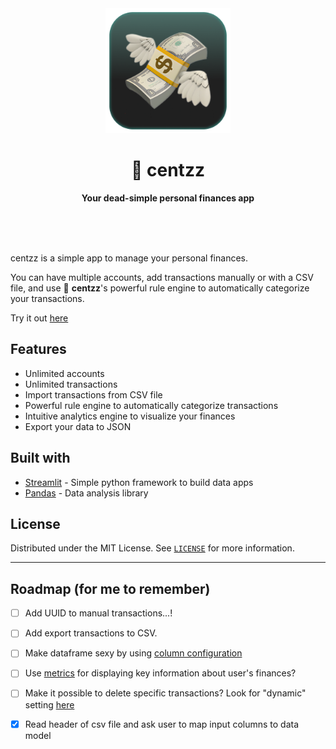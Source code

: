 <div align="center">
    <img src="./static/centzz-icon-512.png" width="200" height="200">
	<h1>💸 centzz</h1>
	<p>
		<b>Your dead-simple personal finances app</b>
	</p>
	<br>
	<br>
	<br>
</div>

centzz is a simple app to manage your personal finances.

You can have multiple accounts, add transactions manually or with a CSV file, and use 💸 **centzz**'s powerful rule engine to automatically categorize your transactions.

Try it out [here](https://centzz.streamlit.app/)

## Features

- Unlimited accounts
- Unlimited transactions
- Import transactions from CSV file
- Powerful rule engine to automatically categorize transactions
- Intuitive analytics engine to visualize your finances
- Export your data to JSON

## Built with

- [Streamlit](https://streamlit.io/) - Simple python framework to build data apps
- [Pandas](https://pandas.pydata.org/) - Data analysis library

## License

Distributed under the MIT License. See [`LICENSE`](./LICENSE) for more information.

---

## Roadmap (for me to remember)

- [ ] Add UUID to manual transactions...!
- [ ] Add export transactions to CSV.
- [ ] Make dataframe sexy by using [column configuration](https://docs.streamlit.io/library/api-reference/data/st.column_config)
- [ ] Use [metrics](https://docs.streamlit.io/library/api-reference/data/st.column_config) for displaying key information about user's finances?
- [ ] Make it possible to delete specific transactions? Look for "dynamic" setting [here](https://docs.streamlit.io/library/api-reference/data/st.data_editor)

- [x] Read header of csv file and ask user to map input columns to data model
